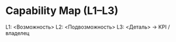 # Capability Map (L1–L3)
L1: <Возможность>
  L2: <Подвозможность>
    L3: <Деталь> → KPI / владелец
